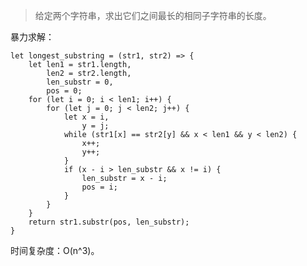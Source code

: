 >给定两个字符串，求出它们之间最长的相同子字符串的长度。

暴力求解：

    let longest_substring = (str1, str2) => {
        let len1 = str1.length,
            len2 = str2.length,
            len_substr = 0,
            pos = 0;
        for (let i = 0; i < len1; i++) {
            for (let j = 0; j < len2; j++) {
                let x = i,
                    y = j;
                while (str1[x] == str2[y] && x < len1 && y < len2) {
                    x++;
                    y++;
                }
                if (x - i > len_substr && x != i) {
                    len_substr = x - i;
                    pos = i;
                }
            }
        }
        return str1.substr(pos, len_substr);
    }
    
时间复杂度：O(n^3)。